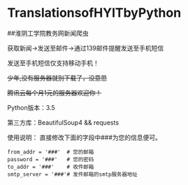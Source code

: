 # TranslationsofHYITbyPython

##淮阴工学院教务网新闻爬虫

获取新闻->发送至邮件->通过139邮件提醒发送至手机短信

发送至手机短信仅支持移动手机！

~~少年,没有服务器就别下载了，没意思~~

~~腾讯云每个月1元的服务器欢迎你！~~



Python版本：3.5

第三方库：BeautifulSoup4 && requests

使用说明：
直接修改下面的字段中###为您的信息便可。

	from_addr = '###'  # 您的邮箱
	password = '###'   # 您的密码
	to_addr = '###'    # 收件邮箱
	smtp_server = '###'# 发件邮箱的smtp服务器地址
